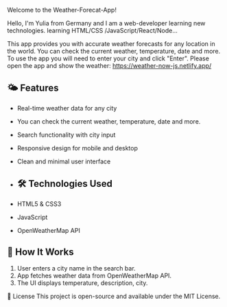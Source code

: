 Welcome to the Weather-Forecat-App!

Hello, I'm Yulia from Germany and I am a web-developer learning new technologies.
learning HTML/CSS /JavaScript/React/Node...

This app provides you with accurate weather forecasts for any location in the world.
You can check the current weather, temperature, date and more.
To use the app you will need to enter your city and click "Enter".
Please open the app and show the weather: https://weather-now-js.netlify.app/

## 🌤 Features

- Real-time weather data for any city
- You can check the current weather, temperature, date and more.
- Search functionality with city input
- Responsive design for mobile and desktop
- Clean and minimal user interface

- ## 🛠 Technologies Used

- HTML5 & CSS3
- JavaScript 
- OpenWeatherMap API

## 🔧 How It Works

1. User enters a city name in the search bar.
2. App fetches weather data from OpenWeatherMap API.
3. The UI displays temperature, description, city.

📌 License
This project is open-source and available under the MIT License.

